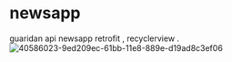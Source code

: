 # newsapp
guaridan api newsapp retrofit , recyclerview .
![40586023-9ed209ec-61bb-11e8-889e-d19ad8c3ef06](https://user-images.githubusercontent.com/22664709/41131698-234dac58-6abd-11e8-864f-b1603e9cc007.gif)
